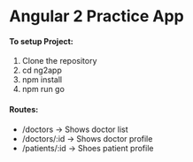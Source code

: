 # Angular 2 Practice App

#### To setup Project:
  1. Clone the repository
  2. cd ng2app
  3. npm install
  4. npm run go

#### Routes:
* /doctors -> Shows doctor list
* /doctors/:id -> Shows doctor profile
* /patients/:id -> Shoes patient profile

